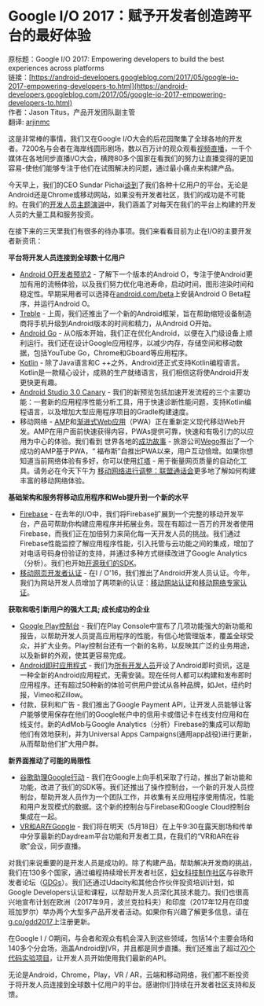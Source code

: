 # Google I/O 2017：赋予开发者创造跨平台的最好体验

原标题：Google I/O 2017: Empowering developers to build the best experiences across platforms  
链接：[https://android-developers.googleblog.com/2017/05/google-io-2017-empowering-developers-to.html](https://android-developers.googleblog.com/2017/05/google-io-2017-empowering-developers-to.html)  
作者：Jason Titus，产品开发团队副主管  
翻译: [arjinmc](https://github.com/arjinmc)  

这是非常棒的事情，我们又在Google I/O大会的后花园聚集了全球各地的开发者。7200名与会者在海岸线圆形剧场，数以百万计的观众观看[视频直播](https://events.google.com/io/)，一千个媒体在各地同步直播I/O大会，横跨80多个国家在看我们的努力让直播变得的更加容易-使他们能够专注于他们在试图解决的问题，通过最小痛点来构建产品。

今天早上，我们的CEO Sundar Pichai[谈到](https://blog.google/topics/machine-learning/making-ai-work-for-everyone/)了我们各种十亿用户的平台。无论是Android还是Chrome或移动网站，如果没有开发者社区，我们的成功是不可能的。在我们的[开发人员主题演讲](https://events.google.com/io/schedule/?section=may-17&sid=__keynote2__)中，我们涵盖了对每天在我们的平台上构建的开发人员的大量工具和服务投资。

在接下来的三天里我们有很多的待办事项。我们来看看目前为止在I/O的主要开发者新资讯：

<b>平台将开发人员连接到全球数十亿用户</b>

* [Android O开发者预览2](http://android-developers.googleblog.com/2017/05/whats-new-in-android-o-developer.html) - 了解下一个版本的Android O，专注于使Android更加有用的流畅体验，以及我们努力优化电池寿命，启动时间，图形渲染时间和稳定性。早期采用者可以选择在[android.com/beta](http://android.com/beta)上安装Android O Beta程序，并运行Android O。
* [Treble](https://android-developers.googleblog.com/2017/05/here-comes-treble-modular-base-for.html) - 上周，我们还推出了一个新的Android框架，旨在帮助缩短设备制造商将手机升级到Android版本的时间和精力，从Android O开始。
* [Android Go](http://android-developers.googleblog.com/2017/05/whats-new-in-android-o-developer.html) - 从O版本开始，我们正在优化Android，以便在入门级设备上顺利运行。我们还在设计Google应用程序，以减少内存，存储空间和移动数据，包括YouTube Go，Chrome和Gboard等应用程序。
* [Kotlin](http://android-developers.googleblog.com/2017/05/android-announces-support-for-kotlin.html) - 除了Java语言和C ++之外，Android还正式支持Kotlin编程语言。Kotlin是一款精心设计，成熟的生产就绪语言，我们相信这将使Android开发更快更有趣。
* [Android Studio 3.0 Canary](http://android-developers.googleblog.com/2017/05/android-studio-3-0-canary1.html) - 我们的新预览包括加速开发流程的三个主要功能：一套新的应用程序性能分析工具，用于快速诊断性能问题，支持Kotlin编程语言，以及增加大型应用程序项目的Gradle构建速度。
* 移动网络 - [AMP](https://www.ampproject.org/)和[渐进式Web应用](https://developers.google.com/web/progressive-web-apps/)（PWA）正在重新定义现代移动Web开发。AMP在用户面前快速获得内容，PWAs提供可靠，快速和有吸引力的以应用为中心的体验。我们看到 世界各地的[成功故事](https://developers.google.com/web/showcase) - 旅游公司[Wego](https://www.youtube.com/watch?v=_pmjBZi5zY0)推出了一个成功的AMP基于PWA，“ 福布斯”自推出PWA以来，用户互动倍增。如果你想知道当前网络体验有多好，你可以使用[灯塔](https://developers.google.com/web/tools/lighthouse/) - 用于衡量网页质量的自动化工具。请务必在今天下午为 [移动网络进行调整：联盟通话会](https://events.google.com/io/schedule/?section=may-17&sid=aff68d97-f91f-4303-a1e4-c3549d59f907)更多地了解如何构建丰富的移动网络体验。

<b>基础架构和服务将移动应用程序和Web提升到一个新的水平</b>

* [Firebase](http://firebase.googleblog.com/2017/05/whats-new-from-firebase-at-google-io.html) - 在去年的I/O中，我们将Firebase扩展到一个完整的移动开发平台，产品可帮助你构建应用程序并拓展业务。现在有超过一百万的开发者使用Firebase，而我们正在加倍努力来简化每一天开发人员的挑战。我们通过Firebase性能监控了解应用程序性能，引入托管与云功能之间的集成，增加了对电话号码身份验证的支持，并通过多种方式继续改进了Google Analytics（分析）。我们也开始[开源我们的SDK](http://opensource.googleblog.com/2017/05/open-sourcing-firebase-sdks.html)。
* [移动网页开发者认证](https://developers.google.com/training/certification/) - 在I / O'16，我们推出了Android开发人员认证。今年，我们为网站开发人员增加了两项新的认证：[移动网站认证](https://developers.googleblog.com/2017/04/introducing-mobile-sites-certification.html)和[移动网络专家认证](https://developers.google.com/training/certification)。

<b>获取和吸引新用户的强大工具; 成长成功的企业</b>

* [Google Play控制台](https://android-developers.googleblog.com/2017/05/whats-new-in-google-play-at-io-2017.html) - 我们在Play Console中宣布了几项功能强大的新功能和报告，以帮助开发人员提高应用程序的性能，有信心地管理版本，覆盖全球受众，并扩大业务。Play控制台还有一个新的名称，以反映其广泛的业务用途，以及新鲜的外观，使其更容易完成。
* [Android即时应用程式](http://android-developers.googleblog.com/2017/05/android-instant-apps-is-open-to-all.html) - 我们为[所有开发人员](https://g.co/InstantApps)开设了Android即时资讯，这是一种全新的Android应用程式，无需安装。现在任何人都可以构建和发布即时应用程序。还有超过50种新的体验可供用户尝试从各种品牌，如Jet，纽约时报，Vimeo和Zillow。
* 付款，获利和广告 - 我们推出了Google Payment API，让开发人员能够让客户能够使用保存在他们的Google帐户中的信用卡或借记卡在线支付应用和在线支付。新的AdMob与Google Analytics（分析）Firebase的集成可以帮助他们有效地获利，并为Universal Apps Campaigns(通用app战役)进行更新，从而帮助他们扩大用户群。

<b>新界面推动了可能的局限性</b>

* [谷歌助理Google行动](https://blog.google/products/assistant/your-assistant-getting-better-on-google-home-and-your-phone) - 我们在Google上向手机采取了行动，推出了新功能和功能，改进了我们的SDK等。我们还推出了操作控制台，一个新的开发人员控制台，帮助开发人员作为一个团队工作，并收集有关应用程序使用情况，性能和用户发现模式的数据。这个新的控制台与Firebase和Google Cloud控制台集成在一起。
* [VR和AR在Google](https://events.google.com/io/schedule/?section=may-18&sid=3f4efba7-3bc7-4c88-afa5-f30485d92eca) - 我们将在明天（5月18日）在上午9:30在露天剧场和传单中分享最新的Daydream平台功能和开发者工具，在我们的“VR和AR在谷歌”会议，同步直播。

对我们来说重要的是开发人员是成功的。除了构建产品，帮助解决开发商的挑战，我们在130多个国家，通过编程持续增长开发者社区，[妇女科技制作社区](https://www.womentechmakers.com/)与谷歌开发者论坛（[GDGs](https://developers.google.com/groups/)）。我们还通过Udacity和其他合作伙伴投资培训计划，如Google Developers认证和课程，以帮助开发人员深化其技术能力。我们也很高兴地宣布计划在欧洲（2017年9月，波兰克拉科夫）和印度（2017年12月在印度班加罗尔）举办两个大型多产品开发者活动。如果你有兴趣了解更多信息，请在[ g.co/gdd2017](https://services.google.com/fb/forms/googledeveloperdayseurope2017-registerforupdates/)上注册更新。

在Google I / O期间，与会者和观众有机会深入到这些领域，包括14个主要会场和140多个分会场，涵盖Android到VR，并且都是同步直播。我们还推出了超过[70个代码实验项目](https://codelabs.developers.google.com/)，让开发人员开始使用我们最新的API。

无论是Android，Chrome，Play，VR / AR，云端和移动网络，我们都不断投资于将开发人员连接到全球数十亿用户的平台。感谢你们持续在开发者社区支持和反馈。


